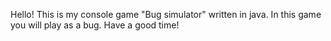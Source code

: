 Hello! This is my console game "Bug simulator" written in java. In this game you will play as a bug. Have a good time! 